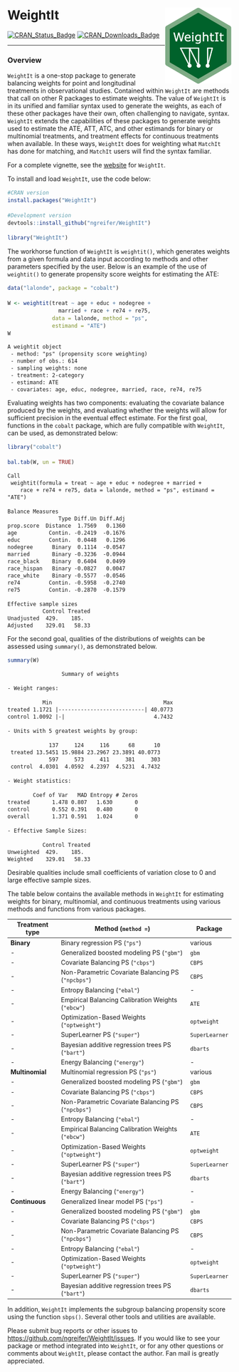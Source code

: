 
<!-- README.md is generated from README.Rmd. Please edit that file -->

# WeightIt <img src="man/figures/logo.png" align="right" width="150"/>

[![CRAN\_Status\_Badge](https://r-pkg.org/badges/version-last-release/WeightIt?color=00622B)](https://cran.r-project.org/package=WeightIt)
[![CRAN\_Downloads\_Badge](https://cranlogs.r-pkg.org/badges/WeightIt?color=00622B)](https://cran.r-project.org/package=WeightIt)

------------------------------------------------------------------------

### Overview

`WeightIt` is a one-stop package to generate balancing weights for point
and longitudinal treatments in observational studies. Contained within
`WeightIt` are methods that call on other R packages to estimate
weights. The value of `WeightIt` is in its unified and familiar syntax
used to generate the weights, as each of these other packages have their
own, often challenging to navigate, syntax. `WeightIt` extends the
capabilities of these packages to generate weights used to estimate the
ATE, ATT, ATC, and other estimands for binary or multinomial treatments,
and treatment effects for continuous treatments when available. In these
ways, `WeightIt` does for weighting what `MatchIt` has done for
matching, and `MatchIt` users will find the syntax familiar.

For a complete vignette, see the
[website](https://ngreifer.github.io/WeightIt/articles/WeightIt.html)
for `WeightIt`.

To install and load `WeightIt`, use the code below:

``` r
#CRAN version
install.packages("WeightIt")

#Development version
devtools::install_github("ngreifer/WeightIt")

library("WeightIt")
```

The workhorse function of `WeightIt` is `weightit()`, which generates
weights from a given formula and data input according to methods and
other parameters specified by the user. Below is an example of the use
of `weightit()` to generate propensity score weights for estimating the
ATE:

``` r
data("lalonde", package = "cobalt")

W <- weightit(treat ~ age + educ + nodegree + 
                married + race + re74 + re75, 
              data = lalonde, method = "ps", 
              estimand = "ATE")
W
```

    A weightit object
     - method: "ps" (propensity score weighting)
     - number of obs.: 614
     - sampling weights: none
     - treatment: 2-category
     - estimand: ATE
     - covariates: age, educ, nodegree, married, race, re74, re75

Evaluating weights has two components: evaluating the covariate balance
produced by the weights, and evaluating whether the weights will allow
for sufficient precision in the eventual effect estimate. For the first
goal, functions in the `cobalt` package, which are fully compatible with
`WeightIt`, can be used, as demonstrated below:

``` r
library("cobalt")

bal.tab(W, un = TRUE)
```

    Call
     weightit(formula = treat ~ age + educ + nodegree + married + 
        race + re74 + re75, data = lalonde, method = "ps", estimand = "ATE")

    Balance Measures
                    Type Diff.Un Diff.Adj
    prop.score  Distance  1.7569   0.1360
    age          Contin. -0.2419  -0.1676
    educ         Contin.  0.0448   0.1296
    nodegree      Binary  0.1114  -0.0547
    married       Binary -0.3236  -0.0944
    race_black    Binary  0.6404   0.0499
    race_hispan   Binary -0.0827   0.0047
    race_white    Binary -0.5577  -0.0546
    re74         Contin. -0.5958  -0.2740
    re75         Contin. -0.2870  -0.1579

    Effective sample sizes
               Control Treated
    Unadjusted  429.    185.  
    Adjusted    329.01   58.33

For the second goal, qualities of the distributions of weights can be
assessed using `summary()`, as demonstrated below.

``` r
summary(W)
```

                     Summary of weights

    - Weight ranges:

               Min                                   Max
    treated 1.1721 |---------------------------| 40.0773
    control 1.0092 |-|                            4.7432

    - Units with 5 greatest weights by group:
                                                    
                 137     124     116      68      10
     treated 13.5451 15.9884 23.2967 23.3891 40.0773
                 597     573     411     381     303
     control  4.0301  4.0592  4.2397  4.5231  4.7432

    - Weight statistics:

            Coef of Var   MAD Entropy # Zeros
    treated       1.478 0.807   1.630       0
    control       0.552 0.391   0.480       0
    overall       1.371 0.591   1.024       0

    - Effective Sample Sizes:

               Control Treated
    Unweighted  429.    185.  
    Weighted    329.01   58.33

Desirable qualities include small coefficients of variation close to 0
and large effective sample sizes.

The table below contains the available methods in `WeightIt` for
estimating weights for binary, multinomial, and continuous treatments
using various methods and functions from various packages.

| Treatment type  | Method (`method =`)                                | Package        |
|-----------------|----------------------------------------------------|----------------|
| **Binary**      | Binary regression PS (`"ps"`)                      | various        |
| \-              | Generalized boosted modeling PS (`"gbm"`)          | `gbm`          |
| \-              | Covariate Balancing PS (`"cbps"`)                  | `CBPS`         |
| \-              | Non-Parametric Covariate Balancing PS (`"npcbps"`) | `CBPS`         |
| \-              | Entropy Balancing (`"ebal"`)                       | \-             |
| \-              | Empirical Balancing Calibration Weights (`"ebcw"`) | `ATE`          |
| \-              | Optimization-Based Weights (`"optweight"`)         | `optweight`    |
| \-              | SuperLearner PS (`"super"`)                        | `SuperLearner` |
| \-              | Bayesian additive regression trees PS (`"bart"`)   | `dbarts`       |
| \-              | Energy Balancing (`"energy"`)                      | \-             |
| **Multinomial** | Multinomial regression PS (`"ps"`)                 | various        |
| \-              | Generalized boosted modeling PS (`"gbm"`)          | `gbm`          |
| \-              | Covariate Balancing PS (`"cbps"`)                  | `CBPS`         |
| \-              | Non-Parametric Covariate Balancing PS (`"npcbps"`) | `CBPS`         |
| \-              | Entropy Balancing (`"ebal"`)                       | \-             |
| \-              | Empirical Balancing Calibration Weights (`"ebcw"`) | `ATE`          |
| \-              | Optimization-Based Weights (`"optweight"`)         | `optweight`    |
| \-              | SuperLearner PS (`"super"`)                        | `SuperLearner` |
| \-              | Bayesian additive regression trees PS (`"bart"`)   | `dbarts`       |
| \-              | Energy Balancing (`"energy"`)                      | \-             |
| **Continuous**  | Generalized linear model PS (`"ps"`)               | \-             |
| \-              | Generalized boosted modeling PS (`"gbm"`)          | `gbm`          |
| \-              | Covariate Balancing PS (`"cbps"`)                  | `CBPS`         |
| \-              | Non-Parametric Covariate Balancing PS (`"npcbps"`) | `CBPS`         |
| \-              | Entropy Balancing (`"ebal"`)                       | \-             |
| \-              | Optimization-Based Weights (`"optweight"`)         | `optweight`    |
| \-              | SuperLearner PS (`"super"`)                        | `SuperLearner` |
| \-              | Bayesian additive regression trees PS (`"bart"`)   | `dbarts`       |

In addition, `WeightIt` implements the subgroup balancing propensity
score using the function `sbps()`. Several other tools and utilities are
available.

Please submit bug reports or other issues to
<https://github.com/ngreifer/WeightIt/issues>. If you would like to see
your package or method integrated into `WeightIt`, or for any other
questions or comments about `WeightIt`, please contact the author. Fan
mail is greatly appreciated.
